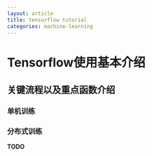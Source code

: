 ```yaml
---
layout: article
title: tensorflow tutorial
categories: machine-learning
---
```


# Tensorflow使用基本介绍

## 关键流程以及重点函数介绍

### 单机训练

### 分布式训练

<strong>TODO</strong>